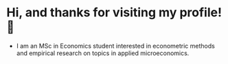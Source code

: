 # Hi, and thanks for visiting my profile! 👋
 - I am an MSc in Economics student interested in econometric methods and empirical research on topics in applied microeconomics.

 

 






